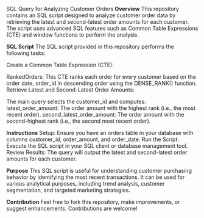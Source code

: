 SQL Query for Analyzing Customer Orders
**Overview**
This repository contains an SQL script designed to analyze customer order data by retrieving the latest and second-latest order amounts for each customer. The script uses advanced SQL features such as Common Table Expressions (CTE) and window functions to perform the analysis.

**SQL Script**
The SQL script provided in this repository performs the following tasks:

Create a Common Table Expression (CTE):

RankedOrders: This CTE ranks each order for every customer based on the order date, order_id in descending order using the DENSE_RANK() function.
Retrieve Latest and Second-Latest Order Amounts:

The main query selects the customer_id and computes:
latest_order_amount: The order amount with the highest rank (i.e., the most recent order).
second_latest_order_amount: The order amount with the second-highest rank (i.e., the second most recent order).

**Instructions**
Setup: Ensure you have an orders table in your database with columns customer_id, order_amount, and order_date.
Run the Script: Execute the SQL script in your SQL client or database management tool.
Review Results: The query will output the latest and second-latest order amounts for each customer.

**Purpose**
This SQL script is useful for understanding customer purchasing behavior by identifying the most recent transactions. It can be used for various analytical purposes, including trend analysis, customer segmentation, and targeted marketing strategies.

**Contribution**
Feel free to fork this repository, make improvements, or suggest enhancements. Contributions are welcome!
